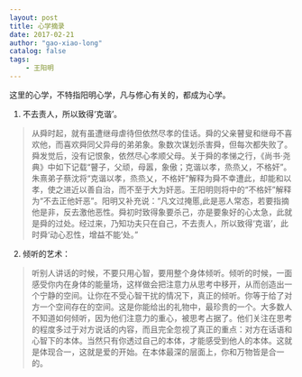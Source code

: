 ```yaml
---
layout: post
title: 心学摘录
date: 2017-02-21
author: "gao-xiao-long"
catalog: false
tags:
    - 王阳明
---
```


这里的心学，不特指阳明心学，凡与修心有关的，都成为心学。

1. 不去责人，所以致得‘克谐’。
> 从舜时起，就有虽遭继母虐待但依然尽孝的佳话。舜的父亲瞽叟和继母不喜欢他，而喜欢舜同父异母的弟弟象。象数次谋划杀害舜，但每次都失败了。舜发觉后，没有记恨象，依然尽心孝顺父母。关于舜的孝悌之行，《尚书·尧典》中如下记载“瞽子，父顽，母嚣，象傲；克谐以孝，烝烝乂，不格奸”。朱熹弟子蔡沈将“克谐以孝，烝烝乂，不格奸”解释为舜不幸遭此，却能和以孝，使之进近以善自治，而不至于大为奸恶。王阳明则将中的“不格奸”解释为“不去正他奸恶”。阳明又补充说：“凡文过掩慝,此是恶人常态，若要指摘他是非，反去激他恶性。舜初时致得象要杀己，亦是要象好的心太急，此就是舜的过处。经过来，乃知功夫只在自己，不去责人，所以致得‘克谐’，此时舜‘动心忍性，增益不能’处。”
2. 倾听的艺术：
> 听别人讲话的时候，不要只用心智，要用整个身体倾听。倾听的时候，一面感受你内在身体的能量场，这样做会把注意力从思考中移开，从而创造出一个宁静的空间。让你在不受心智干扰的情况下，真正的倾听。你等于给了对方一个空间存在的空间。这是你能给出的礼物中，最珍贵的一个。大多数人不知道如何倾听，因为他们注意力的重心，被思考占据了。他们关注在思考的程度多过于对方说话的内容，而且完全忽视了真正的重点：对方在话语和心智下的本体。当然只有你透过自己的本体，才能感受到他人的本体。这就是体现合一，这就是爱的开始。在本体最深的层面上，你和万物皆是合一的。
